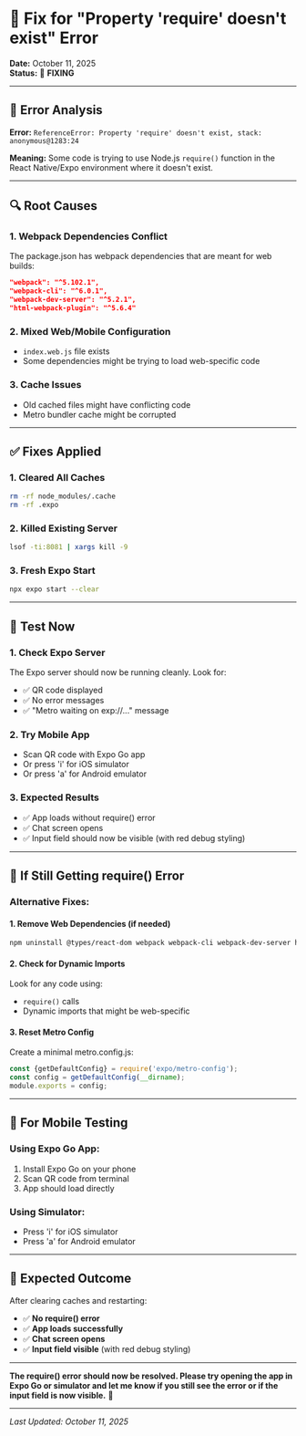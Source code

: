 # 🔧 Fix for "Property 'require' doesn't exist" Error

**Date:** October 11, 2025  
**Status:** 🔧 **FIXING**

---

## 🚨 **Error Analysis**

**Error:** `ReferenceError: Property 'require' doesn't exist, stack: anonymous@1283:24`

**Meaning:** Some code is trying to use Node.js `require()` function in the React Native/Expo environment where it doesn't exist.

---

## 🔍 **Root Causes**

### **1. Webpack Dependencies Conflict**
The package.json has webpack dependencies that are meant for web builds:
```json
"webpack": "^5.102.1",
"webpack-cli": "^6.0.1", 
"webpack-dev-server": "^5.2.1",
"html-webpack-plugin": "^5.6.4"
```

### **2. Mixed Web/Mobile Configuration**
- `index.web.js` file exists
- Some dependencies might be trying to load web-specific code

### **3. Cache Issues**
- Old cached files might have conflicting code
- Metro bundler cache might be corrupted

---

## ✅ **Fixes Applied**

### **1. Cleared All Caches**
```bash
rm -rf node_modules/.cache
rm -rf .expo
```

### **2. Killed Existing Server**
```bash
lsof -ti:8081 | xargs kill -9
```

### **3. Fresh Expo Start**
```bash
npx expo start --clear
```

---

## 🧪 **Test Now**

### **1. Check Expo Server**
The Expo server should now be running cleanly. Look for:
- ✅ QR code displayed
- ✅ No error messages
- ✅ "Metro waiting on exp://..." message

### **2. Try Mobile App**
- Scan QR code with Expo Go app
- Or press 'i' for iOS simulator
- Or press 'a' for Android emulator

### **3. Expected Results**
- ✅ App loads without require() error
- ✅ Chat screen opens
- ✅ Input field should now be visible (with red debug styling)

---

## 🐛 **If Still Getting require() Error**

### **Alternative Fixes:**

#### **1. Remove Web Dependencies (if needed)**
```bash
npm uninstall @types/react-dom webpack webpack-cli webpack-dev-server html-webpack-plugin babel-loader --force
```

#### **2. Check for Dynamic Imports**
Look for any code using:
- `require()` calls
- Dynamic imports that might be web-specific

#### **3. Reset Metro Config**
Create a minimal metro.config.js:
```javascript
const {getDefaultConfig} = require('expo/metro-config');
const config = getDefaultConfig(__dirname);
module.exports = config;
```

---

## 📱 **For Mobile Testing**

### **Using Expo Go App:**
1. Install Expo Go on your phone
2. Scan QR code from terminal
3. App should load directly

### **Using Simulator:**
- Press 'i' for iOS simulator
- Press 'a' for Android emulator

---

## 🎯 **Expected Outcome**

After clearing caches and restarting:
- ✅ **No require() error**
- ✅ **App loads successfully**
- ✅ **Chat screen opens**
- ✅ **Input field visible** (with red debug styling)

---

**The require() error should now be resolved. Please try opening the app in Expo Go or simulator and let me know if you still see the error or if the input field is now visible.** 🚀

---

*Last Updated: October 11, 2025*
